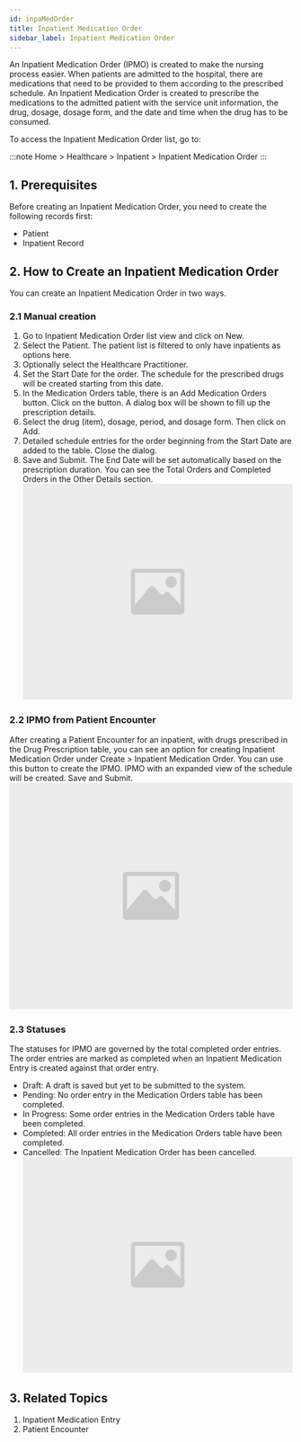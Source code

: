 ```yaml
---
id: inpaMedOrder
title: Inpatient Medication Order
sidebar_label: Inpatient Medication Order
---
```


An Inpatient Medication Order (IPMO) is created to make the nursing process easier. When patients are admitted to the hospital, there are medications that need to be provided to them according to the prescribed schedule. An Inpatient Medication Order is created to prescribe the medications to the admitted patient with the service unit information, the drug, dosage, dosage form, and the date and time when the drug has to be consumed.

To access the Inpatient Medication Order list, go to:

:::note
Home > Healthcare > Inpatient > Inpatient Medication Order
:::

## 1. Prerequisites

Before creating an Inpatient Medication Order, you need to create the following records first:

- Patient
- Inpatient Record

## 2. How to Create an Inpatient Medication Order

You can create an Inpatient Medication Order in two ways.

### 2.1 Manual creation

1. Go to Inpatient Medication Order list view and click on New.
1. Select the Patient. The patient list is filtered to only have inpatients as options here.
1. Optionally select the Healthcare Practitioner.
1. Set the Start Date for the order. The schedule for the prescribed drugs will be created starting from this date.
1. In the Medication Orders table, there is an Add Medication Orders button. Click on the button. A dialog box will be shown to fill up the prescription details.
1. Select the drug (item), dosage, period, and dosage form. Then click on Add.
1. Detailed schedule entries for the order beginning from the Start Date are added to the table. Close the dialog.
1. Save and Submit. The End Date will be set automatically based on the prescription duration.
   You can see the Total Orders and Completed Orders in the Other Details section.
   ![image](images/image.jpg)

### 2.2 IPMO from Patient Encounter

After creating a Patient Encounter for an inpatient, with drugs prescribed in the Drug Prescription table, you can see an option for creating Inpatient Medication Order under Create > Inpatient Medication Order.
You can use this button to create the IPMO. IPMO with an expanded view of the schedule will be created. Save and Submit.
![image](images/image.jpg)

### 2.3 Statuses

The statuses for IPMO are governed by the total completed order entries. The order entries are marked as completed when an Inpatient Medication Entry is created against that order entry.

- Draft: A draft is saved but yet to be submitted to the system.
- Pending: No order entry in the Medication Orders table has been completed.
- In Progress: Some order entries in the Medication Orders table have been completed.
- Completed: All order entries in the Medication Orders table have been completed.
- Cancelled: The Inpatient Medication Order has been cancelled.
  ![image](images/image.jpg)

## 3. Related Topics

1. Inpatient Medication Entry
1. Patient Encounter
